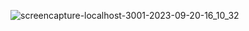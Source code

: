 ![screencapture-localhost-3001-2023-09-20-16_10_32](https://github.com/anjanadave/FelixFirstProject/assets/138798176/d3fb4cd5-7fa8-425f-b91a-12c9276eff8d)
